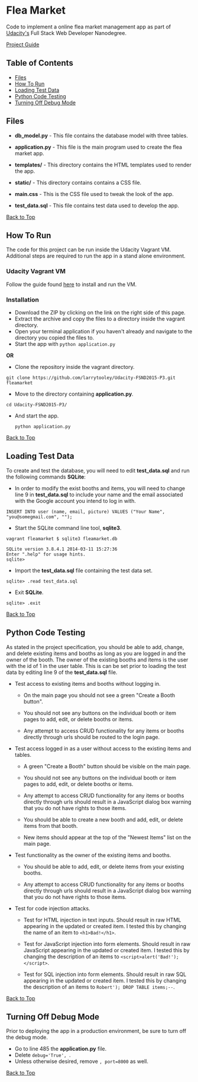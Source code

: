 # Flea Market

Code to implement a online flea market management app as part of [Udacity's](https://www.udacity.com) Full Stack Web Developer Nanodegree.

[Project Guide](https://docs.google.com/document/d/1jFjlq_f-hJoAZP8dYuo5H3xY62kGyziQmiv9EPIA7tM/pub?embedded=true)

## Table of Contents
* [Files](#files)
* [How To Run](#how-to-run)
* [Loading Test Data](#loading-test-data)
* [Python Code Testing](#python-code-testing)
* [Turning Off Debug Mode](#turning-off-debug-mode)

## Files

* **db_model.py** - This file contains the database model with three tables.

* **application.py** - This file is the main program used to create the flea market app.

* **templates/** - This directory contains the HTML templates used to render the app.

* **static/** - This directory contains contains a CSS file.

* **main.css** - This is the CSS file used to tweak the look of the app.

* **test_data.sql** - This file contains test data used to develop the app.


[Back to Top](#flea-market)


## How To Run

The code for this project can be run inside the Udacity Vagrant VM.  Additional steps are required to run the app in a stand alone environment.

### Udacity Vagrant VM

Follow the guide found [here](https://www.udacity.com/wiki/ud197/install-vagrant) to install and run the VM.

### Installation
* Download the ZIP by clicking on the link on the right side of this page.
* Extract the archive and copy the files to a directory inside the vagrant directory.
* Open your terminal application if you haven't already and navigate to the directory you copied the files to.
* Start the app with ``` python application.py ```

**OR**

* Clone the repository inside the vagrant directory.

 ```
 git clone https://github.com/larrytooley/Udacity-FSND2015-P3.git fleamarket
 ```

* Move to the directory containing **application.py**.

 ```
 cd Udacity-FSND2015-P3/
 ```

* And start the app.

  ```
  python application.py
  ```

[Back to Top](#flea-market)

## Loading Test Data

To create and test the database, you will need to edit **test_data.sql** and run the following commands **SQLite**:

* In order to modify the exist booths and items, you will need to change line 9 in **test_data.sql** to include your name and the email associated with the Google account you intend to log in with.

```
INSERT INTO user (name, email, picture) VALUES ("Your Name", "you@somegmail.com", "");
 ```

* Start the SQLite command line tool, **sqlite3**.

```
vagrant fleamarket $ sqlite3 fleamarket.db

SQLite version 3.8.4.1 2014-03-11 15:27:36
Enter ".help" for usage hints.
sqlite>
```

* Import the **test_data.sql** file containing the test data set.

```
sqlite> .read test_data.sql
```

* Exit **SQLite**.

```
sqlite> .exit
```

[Back to Top](#flea-market)

## Python Code Testing

As stated in the project specification, you should be able to add, change, and delete existing items and booths as long as you are logged in and the owner of the booth. The owner of the existing booths and items is the user with the id of 1 in the user table.  This is can be set prior to loading the test data by editing line 9 of the **test_data.sql** file.

* Test access to existing items and booths without logging in.
  * On the main page you should not see a green "Create a Booth button".

  * You should not see any buttons on the individual booth or item pages to add, edit, or delete booths or items.

  * Any attempt to access CRUD functionality for any items or booths directly through urls should be routed to the login page.

* Test access logged in as a user without access to the existing items and tables.
  * A green "Create a Booth" button should be visible on the main page.

  * You should not see any buttons on the individual booth or item pages to add, edit, or delete booths or items.

  * Any attempt to access CRUD functionality for any items or booths directly through urls should result in a JavaScript dialog box warning that you do not have rights to those items.

  * You should be able to create a new booth and add, edit, or delete items from that booth.

  * New items should appear at the top of the "Newest Items" list on the main page.

* Test functionality as the owner of the existing items and booths.
  * You should be able to add, edit, or delete items from your existing booths.

  * Any attempt to access CRUD functionality for any items or booths directly through urls should result in a JavaScript dialog box warning that you do not have rights to those items.

* Test for code injection attacks.
  * Test for HTML injection in text inputs. Should result in raw HTML appearing in the updated or created item. I tested this by changing the name of an item to ```<h1>Bad!</h1>```.

  * Test for JavaScript injection into form elements. Should result in raw JavaScript appearing in the updated or created item. I tested this by changing the description of an items to ```<script>alert('Bad!');</script>```.

  * Test for SQL injection into form elements. Should result in raw SQL appearing in the updated or created item. I tested this by changing the description of an items to ```Robert'); DROP TABLE items;--```.

[Back to Top](#flea-market)

## Turning Off Debug Mode

Prior to deploying the app in a production environment, be sure to turn off the debug mode.

* Go to line 485 the **application.py** file.
* Delete ```debug='True', ```.
* Unless otherwise desired, remove ```, port=8000``` as well.

[Back to Top](#flea-market)
